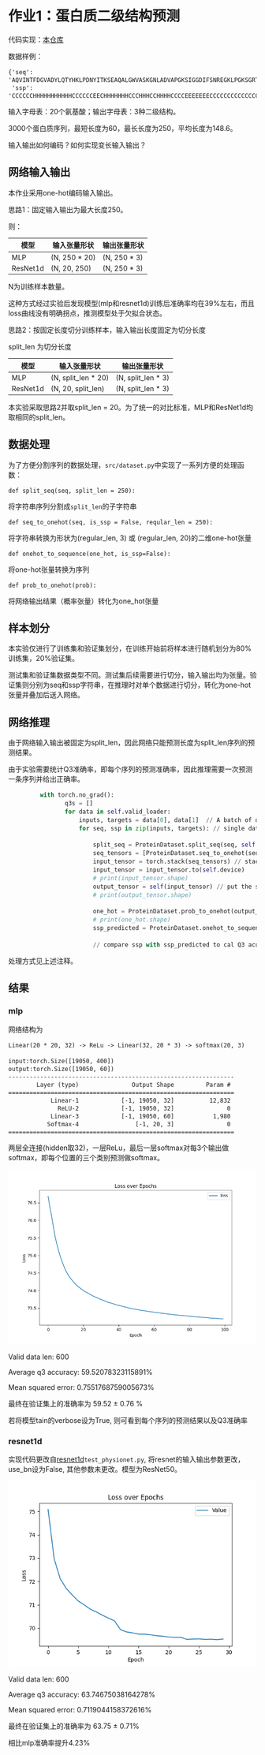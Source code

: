 # 作业1：蛋白质二级结构预测

代码实现：[本仓库](https://github.com/Chengyuan-artist/seq_ssp_prediction)

数据样例：

```
{'seq': 'AQVINTFDGVADYLQTYHKLPDNYITKSEAQALGWVASKGNLADVAPGKSIGGDIFSNREGKLPGKSGRTWREADINYTSGFRNSDRILYSSDWLIYKTTDHYQTFTKIR',
 'ssp': 'CCCCCCHHHHHHHHHHHCCCCCCEECHHHHHHHCCCHHHCCHHHHCCCCEEEEEEECCCCCCCCCCCCCCEEEEECCCCCCCCCCCEEEEECCCCEEEECCCCCCCEECC'}
```

输入字母表：20个氨基酸；输出字母表：3种二级结构。

3000个蛋白质序列，最短长度为60，最长长度为250，平均长度为148.6。

输入输出如何编码？如何实现变长输入输出？

## 网络输入输出

本作业采用one-hot编码输入输出。

思路1：固定输入输出为最大长度250。

则：

| 模型     | 输入张量形状  | 输出张量形状 |
| -------- | ------------- | ------------ |
| MLP      | (N, 250 * 20) | (N, 250 * 3) |
| ResNet1d | (N, 20, 250)  | (N, 250 * 3) |

N为训练样本数量。

这种方式经过实验后发现模型(mlp和resnet1d)训练后准确率均在39%左右，而且loss曲线没有明确拐点，推测模型处于欠拟合状态。



思路2：按固定长度切分训练样本，输入输出长度固定为切分长度

split_len 为切分长度

| 模型     | 输入张量形状        | 输出张量形状       |
| -------- | ------------------- | ------------------ |
| MLP      | (N, split_len * 20) | (N, split_len * 3) |
| ResNet1d | (N, 20, split_len)  | (N, split_len * 3) |

本实验采取思路2并取split_len = 20。为了统一的对比标准，MLP和ResNet1d均取相同的split_len。

## 数据处理

为了方便分割序列的数据处理，`src/dataset.py`中实现了一系列方便的处理函数：

```
def split_seq(seq, split_len = 250):
```

将字符串序列分割成`split_len`的子字符串

```
def seq_to_onehot(seq, is_ssp = False, reqular_len = 250):
```

将字符串转换为形状为(regular_len, 3) 或 (regular_len, 20)的二维one-hot张量

```
def onehot_to_sequence(one_hot, is_ssp=False):
```

将one-hot张量转换为序列

```
def prob_to_onehot(prob):
```

将网络输出结果（概率张量）转化为one_hot张量

## 样本划分

本实验仅进行了训练集和验证集划分，在训练开始前将样本进行随机划分为80%训练集，20%验证集。

测试集和验证集数据类型不同。测试集后续需要进行切分，输入输出均为张量。验证集则分别为seq和ssp字符串，在推理时对单个数据进行切分，转化为one-hot张量并叠加后送入网络。

## 网络推理

由于网络输入输出被固定为split_len，因此网络只能预测长度为split_len序列的预测结果。

由于实验需要统计Q3准确率，即每个序列的预测准确率，因此推理需要一次预测一条序列并给出正确率。

```python
         with torch.no_grad():
                q3s = []
                for data in self.valid_loader:
                    inputs, targets = data[0], data[1]  // A batch of data
                    for seq, ssp in zip(inputs, targets): // single data (seq, ssp) 

                        split_seq = ProteinDataset.split_seq(seq, self.split_len) // split seq
                        seq_tensors = [ProteinDataset.seq_to_onehot(seq, reqular_len=self.split_len).view(-1) for seq in split_seq] // transfrom every split seq to one-hot tensor 
                        input_tensor = torch.stack(seq_tensors) // stack these one-hot tensors
                        input_tensor = input_tensor.to(self.device)
                        # print(input_tensor.shape)
                        output_tensor = self(input_tensor) // put the stacked tensor into the network
                        # print(output_tensor.shape)

                        one_hot = ProteinDataset.prob_to_onehot(output_tensor.view(-1, 3))
                        # print(one_hot.shape)
                        ssp_predicted = ProteinDataset.onehot_to_sequence(one_hot, is_ssp=True)
                        
                        // compare ssp with ssp_predicted to cal Q3 acuarrncy
```

处理方式见上述注释。

## 结果

### mlp

网络结构为

```
Linear(20 * 20, 32) -> ReLu -> Linear(32, 20 * 3) -> softmax(20, 3)

input:torch.Size([19050, 400])
output:torch.Size([19050, 60])
----------------------------------------------------------------
        Layer (type)               Output Shape         Param #
================================================================
            Linear-1            [-1, 19050, 32]          12,832
              ReLU-2            [-1, 19050, 32]               0
            Linear-3            [-1, 19050, 60]           1,980
           Softmax-4                [-1, 20, 3]               0
================================================================
```

两层全连接(hidden取32)，一层ReLu，最后一层softmax对每3个输出做softmax，即每个位置的三个类别预测做softmax。

<img src="images/mlp_loss.png" style="zoom: 80%;" />

Valid data len: 600

Average q3 accuracy: 59.52078323115891%

Mean squared error: 0.7551768759005673%

最终在验证集上的准确率为 59.52 ± 0.76 %

若将模型tain的verbose设为True, 则可看到每个序列的预测结果以及Q3准确率

### resnet1d

实现代码更改自[resnet1d](https://github.com/hsd1503/resnet1d)`test_physionet.py`, 将resnet的输入输出参数更改，use_bn设为False, 其他参数未更改。模型为ResNet50。

![](images/resnet1d_loss.png)

Valid data len: 600                                                                              

Average q3 accuracy: 63.74675038164278%

Mean squared error: 0.7119044158372616%

最终在验证集上的准确率为 63.75 ± 0.71%

相比mlp准确率提升4.23%